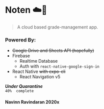 # Noten :cloud::pencil:
> A cloud based grade-management app. 

### Powered By:
- ~~Google Drive and Sheets API (hopefully)~~
- Firebase
  - Realtime Database
  - Auth with `react-native-google-sign-in`
- React Native ~~with expo-cli~~
  - React Navigation v5


**_Under Quarantine_**  
`40%  complete`

#### Navinn Ravindaran 2020x